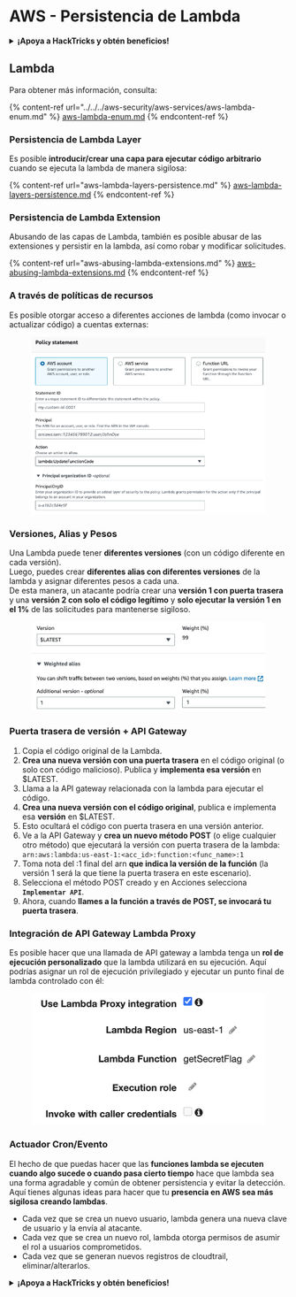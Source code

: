 # AWS - Persistencia de Lambda

<details>

<summary><strong>¡Apoya a HackTricks y obtén beneficios!</strong></summary>

* Si quieres ver tu **empresa anunciada en HackTricks** o si quieres acceder a la **última versión de PEASS o descargar HackTricks en PDF**, consulta los [**PLANES DE SUSCRIPCIÓN**](https://github.com/sponsors/carlospolop).
* Obtén el [**merchandising oficial de PEASS y HackTricks**](https://peass.creator-spring.com).
* Descubre [**The PEASS Family**](https://opensea.io/collection/the-peass-family), nuestra colección exclusiva de [**NFTs**](https://opensea.io/collection/the-peass-family).
* **Únete al** 💬 [**grupo de Discord**](https://discord.gg/hRep4RUj7f) o al [**grupo de Telegram**](https://t.me/peass) o **sígueme** en **Twitter** 🐦 [**@carlospolopm**](https://twitter.com/carlospolopm).

* **Comparte tus trucos de hacking enviando PRs a los repositorios de** [**HackTricks**](https://github.com/carlospolop/hacktricks) y [**HackTricks Cloud**](https://github.com/carlospolop/hacktricks-cloud) en GitHub.

</details>

## Lambda

Para obtener más información, consulta:

{% content-ref url="../../../aws-security/aws-services/aws-lambda-enum.md" %}
[aws-lambda-enum.md](../../../aws-security/aws-services/aws-lambda-enum.md)
{% endcontent-ref %}

### Persistencia de Lambda Layer

Es posible **introducir/crear una capa para ejecutar código arbitrario** cuando se ejecuta la lambda de manera sigilosa:

{% content-ref url="aws-lambda-layers-persistence.md" %}
[aws-lambda-layers-persistence.md](aws-lambda-layers-persistence.md)
{% endcontent-ref %}

### Persistencia de Lambda Extension

Abusando de las capas de Lambda, también es posible abusar de las extensiones y persistir en la lambda, así como robar y modificar solicitudes.

{% content-ref url="aws-abusing-lambda-extensions.md" %}
[aws-abusing-lambda-extensions.md](aws-abusing-lambda-extensions.md)
{% endcontent-ref %}

### A través de políticas de recursos

Es posible otorgar acceso a diferentes acciones de lambda (como invocar o actualizar código) a cuentas externas:

<figure><img src="../../../../.gitbook/assets/image (2) (1).png" alt=""><figcaption></figcaption></figure>

### Versiones, Alias y Pesos

Una Lambda puede tener **diferentes versiones** (con un código diferente en cada versión).\
Luego, puedes crear **diferentes alias con diferentes versiones** de la lambda y asignar diferentes pesos a cada una.\
De esta manera, un atacante podría crear una **versión 1 con puerta trasera** y una **versión 2 con solo el código legítimo** y **solo ejecutar la versión 1 en el 1%** de las solicitudes para mantenerse sigiloso.

<figure><img src="../../../../.gitbook/assets/image (2) (2).png" alt=""><figcaption></figcaption></figure>

### Puerta trasera de versión + API Gateway

1. Copia el código original de la Lambda.
2. **Crea una nueva versión con una puerta trasera** en el código original (o solo con código malicioso). Publica y **implementa esa versión** en $LATEST.
1. Llama a la API gateway relacionada con la lambda para ejecutar el código.
3. **Crea una nueva versión con el código original**, publica e implementa esa **versión** en $LATEST.
1. Esto ocultará el código con puerta trasera en una versión anterior.
4. Ve a la API Gateway y **crea un nuevo método POST** (o elige cualquier otro método) que ejecutará la versión con puerta trasera de la lambda: `arn:aws:lambda:us-east-1:<acc_id>:function:<func_name>:1`
1. Toma nota del :1 final del arn **que indica la versión de la función** (la versión 1 será la que tiene la puerta trasera en este escenario).
5. Selecciona el método POST creado y en Acciones selecciona **`Implementar API`**.
6. Ahora, cuando **llames a la función a través de POST, se invocará tu puerta trasera**.

### Integración de API Gateway Lambda Proxy

Es posible hacer que una llamada de API gateway a lambda tenga un **rol de ejecución personalizado** que la lambda utilizará en su ejecución. Aquí podrías asignar un rol de ejecución privilegiado y ejecutar un punto final de lambda controlado con él:

<figure><img src="../../../../.gitbook/assets/image (9).png" alt=""><figcaption></figcaption></figure>

### Actuador Cron/Evento

El hecho de que puedas hacer que las **funciones lambda se ejecuten cuando algo sucede o cuando pasa cierto tiempo** hace que lambda sea una forma agradable y común de obtener persistencia y evitar la detección.\
Aquí tienes algunas ideas para hacer que tu **presencia en AWS sea más sigilosa creando lambdas**.

* Cada vez que se crea un nuevo usuario, lambda genera una nueva clave de usuario y la envía al atacante.
* Cada vez que se crea un nuevo rol, lambda otorga permisos de asumir el rol a usuarios comprometidos.
* Cada vez que se generan nuevos registros de cloudtrail, eliminar/alterarlos.

<details>

<summary><strong>¡Apoya a HackTricks y obtén beneficios!</strong></summary>

* Si quieres ver tu **empresa anunciada en HackTricks** o si quieres acceder a la **última versión de PEASS o descargar HackTricks en PDF**, consulta los [**PLANES DE SUSCRIPCIÓN**](https://github.com/sponsors/carlospolop).
* Obtén el [**merchandising oficial de PEASS y HackTricks**](https://peass.creator-spring.com).
* Descubre [**The PEASS Family**](https://opensea.io/collection/the-peass-family), nuestra colección exclusiva de [**NFTs**](https://opensea.io/collection/the-peass-family).
* **Únete al** 💬 [**grupo de Discord**](https://discord.gg/hRep4RUj7f) o al [**grupo de Telegram**](https://t.me/peass) o **sígueme** en **Twitter** 🐦 [**@carlospolopm**](https://twitter.com/carlospolopm).

* **Comparte tus trucos de hacking enviando PRs a los repositorios de** [**HackTricks**](https://github.com/carlospolop/hacktricks) y [**HackTricks Cloud**](https://github.com/carlospolop/hacktricks-cloud) en GitHub.

</details>

